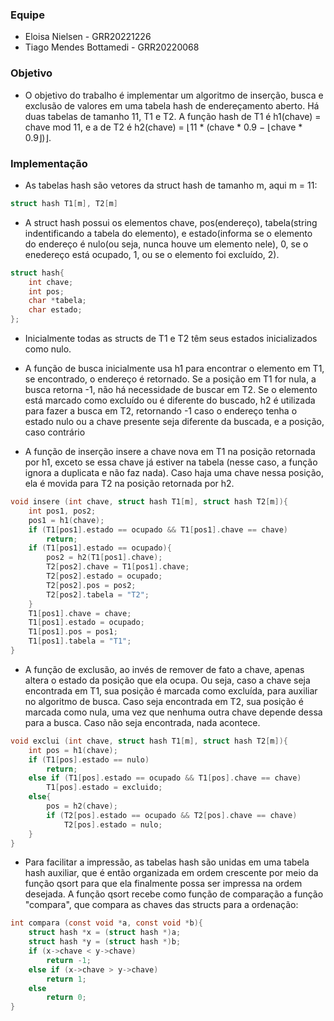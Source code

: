 ### Equipe
- Eloisa Nielsen - GRR20221226
- Tiago Mendes Bottamedi - GRR20220068

### Objetivo

- O objetivo do trabalho é implementar um algoritmo de inserção, busca e exclusão de valores em uma tabela hash de endereçamento aberto.  Há duas tabelas de tamanho 11, T1 e T2. A função hash de T1 é h1(chave) = chave mod 11, e a de T2 é h2(chave) =  ⌊11 * (chave * 0.9 − ⌊chave * 0.9⌋)⌋.

### Implementação

- As tabelas hash são vetores da struct hash de tamanho m, aqui m = 11:
```c
struct hash T1[m], T2[m]
```
- A struct hash possui os elementos chave, pos(endereço), tabela(string indentificando a tabela do elemento), e estado(informa se o elemento do endereço é nulo(ou seja, nunca houve um elemento nele), 0, se o enedereço está ocupado, 1, ou se o elemento foi excluído, 2).

```c
struct hash{
    int chave;
    int pos;
    char *tabela;
    char estado;
};
```
- Inicialmente todas as structs de T1 e T2 têm seus estados inicializados como nulo.

- A função de busca inicialmente usa h1 para encontrar o elemento em T1, se encontrado, o endereço é retornado. Se a posição em T1 for nula, a busca retorna -1, não há necessidade de buscar em T2. Se o elemento está marcado como excluído ou é diferente do buscado, h2 é utilizada para fazer a busca em T2, retornando -1 caso o endereço tenha o estado nulo ou a chave presente seja diferente da buscada, e a posição, caso contrário
- A função de inserção insere a chave nova em T1 na posição retornada por h1, exceto se essa chave já estiver na tabela (nesse caso, a função ignora a duplicata e não faz nada). Caso haja uma chave nessa posição, ela é movida para T2 na posição retornada por h2.
  

```c
void insere (int chave, struct hash T1[m], struct hash T2[m]){
    int pos1, pos2;
    pos1 = h1(chave);
    if (T1[pos1].estado == ocupado && T1[pos1].chave == chave)
        return;
    if (T1[pos1].estado == ocupado){
        pos2 = h2(T1[pos1].chave);
        T2[pos2].chave = T1[pos1].chave;
        T2[pos2].estado = ocupado;
        T2[pos2].pos = pos2;
        T2[pos2].tabela = "T2";
    }
    T1[pos1].chave = chave;
    T1[pos1].estado = ocupado;
    T1[pos1].pos = pos1;
    T1[pos1].tabela = "T1";
}
```
- A função de exclusão, ao invés de remover de fato a chave, apenas altera o estado da posição que ela ocupa. Ou seja, caso a chave seja encontrada em T1, sua posição é marcada como excluída, para auxiliar no algoritmo de busca. Caso seja encontrada em T2, sua posição é marcada como nula, uma vez que nenhuma outra chave depende dessa para a busca. Caso não seja encontrada, nada acontece.

```c
void exclui (int chave, struct hash T1[m], struct hash T2[m]){
    int pos = h1(chave);
    if (T1[pos].estado == nulo)
        return;
    else if (T1[pos].estado == ocupado && T1[pos].chave == chave)
        T1[pos].estado = excluido;
    else{
        pos = h2(chave);
        if (T2[pos].estado == ocupado && T2[pos].chave == chave)
            T2[pos].estado = nulo;
    }
}
```
- Para facilitar a impressão, as tabelas hash são unidas em uma tabela hash auxiliar, que é então organizada em ordem crescente por meio da função qsort para que ela finalmente possa ser impressa na ordem desejada. A função qsort recebe como função de comparação a função "compara", que compara as chaves das structs para a ordenação:

```c
int compara (const void *a, const void *b){
    struct hash *x = (struct hash *)a;
    struct hash *y = (struct hash *)b;
    if (x->chave < y->chave)
        return -1;
    else if (x->chave > y->chave)
        return 1;
    else
        return 0;
}
```
